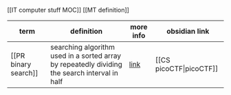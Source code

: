 [[IT computer stuff MOC]]
[[MT definition]]

| term                 | definition                                                                                    | more info                                            | obsidian link                      |
| -------------------- | --------------------------------------------------------------------------------------------- | ---------------------------------------------------- | ---------------------------------- |
| [[PR binary search]] | searching algorithm used in a sorted array by repeatedly dividing the search interval in half | [link](https://www.geeksforgeeks.org/binary-search/) | [[CS picoCTF\|picoCTF]] |
